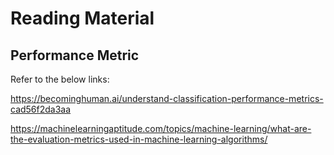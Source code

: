 # Reading Material

## Performance Metric

Refer to the below links:

https://becominghuman.ai/understand-classification-performance-metrics-cad56f2da3aa

https://machinelearningaptitude.com/topics/machine-learning/what-are-the-evaluation-metrics-used-in-machine-learning-algorithms/

